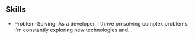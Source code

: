 ## Skills
- Problem-Solving: As a developer, I thrive on solving complex problems. I’m constantly exploring new technologies and...